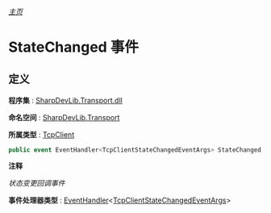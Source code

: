 ###### [主页](./Index.md "主页")

# StateChanged 事件

## 定义

**程序集** : [SharpDevLib.Transport.dll](./SharpDevLib.Transport.assembly.md "SharpDevLib.Transport.dll")

**命名空间** : [SharpDevLib.Transport](./SharpDevLib.Transport.namespace.md "SharpDevLib.Transport")

**所属类型** : [TcpClient](./SharpDevLib.Transport.TcpClient.md "TcpClient")
``` csharp
public event EventHandler<TcpClientStateChangedEventArgs> StateChanged;
```

**注释**

*状态变更回调事件*



**事件处理器类型** : [EventHandler](https://learn.microsoft.com/en-us/dotnet/api/system.eventhandler-1 "EventHandler")\<[TcpClientStateChangedEventArgs](./SharpDevLib.Transport.TcpClientStateChangedEventArgs.md "TcpClientStateChangedEventArgs")\>

